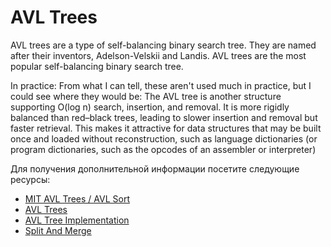 # AVL Trees

AVL trees are a type of self-balancing binary search tree. They are named after their inventors, Adelson-Velskii and Landis. AVL trees are the most popular self-balancing binary search tree.

In practice: From what I can tell, these aren't used much in practice, but I could see where they would be: The AVL tree is another structure supporting O(log n) search, insertion, and removal. It is more rigidly balanced than red–black trees, leading to slower insertion and removal but faster retrieval. This makes it attractive for data structures that may be built once and loaded without reconstruction, such as language dictionaries (or program dictionaries, such as the opcodes of an assembler or interpreter)

Для получения дополнительной информации посетите следующие ресурсы:

- [MIT AVL Trees / AVL Sort](https://www.youtube.com/watch?v=FNeL18KsWPc&list=PLUl4u3cNGP61Oq3tWYp6V_F-5jb5L2iHb&index=6)
- [AVL Trees](https://www.coursera.org/learn/data-structures/lecture/Qq5E0/avl-trees)
- [AVL Tree Implementation](https://www.coursera.org/learn/data-structures/lecture/PKEBC/avl-tree-implementation)
- [Split And Merge](https://www.coursera.org/learn/data-structures/lecture/22BgE/split-and-merge)
